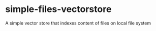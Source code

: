 # simple-files-vectorstore
A simple vector store that indexes content of files on local file system
